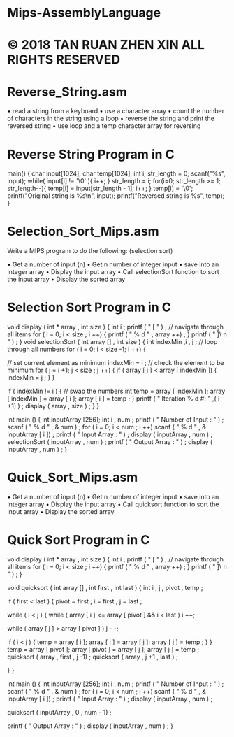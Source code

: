 # Mips-AssemblyLanguage
# © 2018 TAN RUAN ZHEN XIN ALL RIGHTS RESERVED
# Reverse_String.asm

 • read a string from a keyboard
 • use a character array
 • count the number of characters in the string using a loop
 • reverse the string and print the reversed string
 • use loop and a temp character array for reversing
 
# Reverse String Program in C

main() {
  char input[1024];
  char temp[1024];
  int i, str_length = 0;
  scanf("%s", input);
  while( input[i] != '\0' ){
    i++;
  }
  str_length = i;
  for(i=0; str_length >= 1; str_length--){
    temp[i] = input[str_length - 1];
    i++;
  }
  temp[i] = '\0';
  printf("Original string is %s\n", input);
  printf("Reversed string is %s", temp);
}

# Selection_Sort_Mips.asm

Write a MIPS program to do the following: (selection sort)

• Get a number of input (n)
• Get n number of integer input
• save into an integer array
• Display the input array
• Call selectionSort function to sort the input array
• Display the sorted array

# Selection Sort Program in C

void display ( int * array , int size ) {
int i ;
printf ( " [ " ) ;
// navigate through all items
for ( i = 0; i < size ; i ++) {
printf ( " % d " , array ++) ;
 }
printf ( " ]\ n " ) ;
 }
void selectionSort ( int array [] , int size ) {
int indexMin ,i , j ;
// loop through all numbers
for ( i = 0; i < size -1; i ++) {

// set current element as minimum
indexMin = i ;
// check the element to be minimum
for ( j = i +1; j < size ; j ++) {
if ( array [ j ] < array [ indexMin ]) {
indexMin = j ;
}
}

if ( indexMin != i ) {
// swap the numbers
int temp = array [ indexMin ];
array [ indexMin ] = array [ i ];
array [ i ] = temp ;
 }
printf ( " Iteration % d #: " ,( i +1) ) ;
display ( array , size ) ;
}
}

int main () {
int inputArray [256];
int i , num ;
printf ( " Number of Input : " ) ;
scanf ( " % d " , & num ) ;
for ( i = 0; i < num ; i ++)
scanf ( " % d " , & inputArray [ i ]) ;
printf ( " Input Array : " ) ;
display ( inputArray , num ) ;
selectionSort ( inputArray , num ) ;
printf ( " Output Array : " ) ;
display ( inputArray , num ) ;
 }

# Quick_Sort_Mips.asm

• Get a number of input (n)
• Get n number of integer input
• save into an integer array
• Display the input array
• Call quicksort function to sort the input array
• Display the sorted array

# Quick Sort Program in C

void display ( int * array , int size ) {
int i ;
printf ( " [ " ) ;
// navigate through all items
for ( i = 0; i < size ; i ++) {
printf ( " % d " , array ++) ;
}
printf ( " ]\ n " ) ;
}

void quicksort ( int array [] , int first , int last ) {
int i , j , pivot , temp ;

if ( first < last ) {
pivot = first ;
i = first ;
j = last ;

while ( i < j ) {
while ( array [ i ] <= array [ pivot ] && i < last )
i ++;

while ( array [ j ] > array [ pivot ] )
j - -;

if ( i < j ) {
temp = array [ i ];
array [ i ] = array [ j ];
array [ j ] = temp ;
 }
 }
temp = array [ pivot ];
array [ pivot ] = array [ j ];
array [ j ] = temp ;
quicksort ( array , first , j -1) ;
quicksort ( array , j +1 , last ) ;

 }
 }

int main () {
int inputArray [256];
int i , num ;
printf ( " Number of Input : " ) ;
scanf ( " % d " , & num ) ;
for ( i = 0; i < num ; i ++)
scanf ( " % d " , & inputArray [ i ]) ;
printf ( " Input Array : " ) ;
display ( inputArray , num ) ;

quicksort ( inputArray , 0 , num - 1) ;

printf ( " Output Array : " ) ;
display ( inputArray , num ) ;
 }
